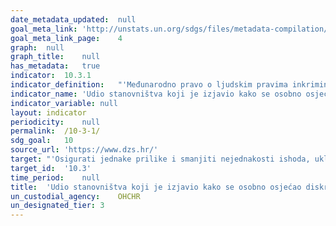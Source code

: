 ```yaml
---	
date_metadata_updated:	null
goal_meta_link:	'http://unstats.un.org/sdgs/files/metadata-compilation/Metadata-Goal-10.pdf'
goal_meta_link_page:	4
graph:	null
graph_title:	null
has_metadata:	true
indicator:	10.3.1
indicator_definition:	"'Međunarodno pravo o ljudskim pravima inkriminiraju diskriminaciju prema različitim skupinama stanovništva na temelju specifičnih obilježja ili osnova. Osnove diskriminacije zabranjene u skladu s međunarodnim zakonima o ljudskim pravima, sadržani u Općoj deklaraciji o ljudskim pravima iz 1948. godine, a koji su naknadno razrađeni međunarodnim mehanizmima zaštite ljudskih prava, uključuju etničku pripadnost, spol, dob, dohodak, geografsku lokaciju, invaliditet, vjeroispovijest, migracijski status ili status raseljenosti, građanski status, seksualnu orijentaciju i rodni identitet. Dok su neke osnove zajedničke svim zemljama i slijede standardne definicije, kao što su spol, dob ili invaliditet, precizne kategorije koje treba uključiti u osnove poput etničke pripadnosti, zemljopisnog položaja i vjeroispovijesti razlikuju se ovisno o nacionalnim specifičnostima i trebaju se utvrditi u participativnom procesu na nacionalnoj razini. Pokazatelj se izračunava kao postotak osoba koji je izjavio kako se osobno osjećao diskriminiranim ili uznemiravanim u proteklih 12 mjeseci na temelju razloga diskriminacije zabranjenih prema međunarodnoj pravnoj osnovi o ljudskim pravima. To će se računati pomoću rezultata sveobuhvatnih anketa, s tehnikama imputacije, procjene i utežavanja podataka kako bi se osiguralo reprezentativni uzorak i pouzdanost podataka.'"
indicator_name:	'Udio stanovništva koji je izjavio kako se osobno osjećao diskriminiranim ili uznemiravanim u proteklih 12 mjeseci na temelju razloga diskriminacije zabranjenih prema međunarodnoj pravnoj osnovi o ljudskim pravima'
indicator_variable:	null
layout:	indicator
periodicity:	null
permalink:	/10-3-1/
sdg_goal:	10
source_url:	'https://www.dzs.hr/'
target:	"'Osigurati jednake prilike i smanjiti nejednakosti ishoda, uključujući uklanjanje diskriminirajućih zakona, politika i praksi te promicanje odgovarajućeg zakonodavstva, politike i aktivnosti u tom pogledu.'"
target_id:	'10.3'
time_period:	null
title:	'Udio stanovništva koji je izjavio kako se osobno osjećao diskriminiranim ili uznemiravanim u proteklih 12 mjeseci na temelju razloga diskriminacije zabranjenih prema međunarodnoj pravnoj osnovi o ljudskim pravima'
un_custodial_agency:	OHCHR
un_designated_tier:	3
---	
```

